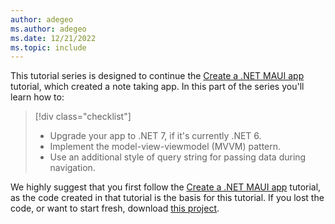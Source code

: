 ```yaml
---
author: adegeo
ms.author: adegeo
ms.date: 12/21/2022
ms.topic: include
---
```


This tutorial series is designed to continue the [Create a .NET MAUI app](../../notes-app/index.yml) tutorial, which created a note taking app. In this part of the series you'll learn how to:

> [!div class="checklist"]
>
> - Upgrade your app to .NET 7, if it's currently .NET 6.
> - Implement the model-view-viewmodel (MVVM) pattern.
> - Use an additional style of query string for passing data during navigation.

We highly suggest that you first follow the [Create a .NET MAUI app](../../notes-app/index.yml) tutorial, as the code created in that tutorial is the basis for this tutorial. If you lost the code, or want to start fresh, download [this project](https://github.com/dotnet/maui-samples/raw/main/7.0/Tutorials/ConvertToMvvm/step1_upgrade.zip).
